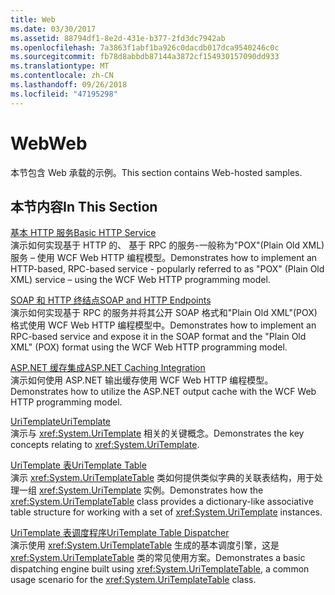 ```yaml
---
title: Web
ms.date: 03/30/2017
ms.assetid: 88794df1-8e2d-431e-b377-2fd3dc7942ab
ms.openlocfilehash: 7a3863f1abf1ba926c0dacdb017dca9540246c0c
ms.sourcegitcommit: fb78d8abbdb87144a3872cf154930157090dd933
ms.translationtype: MT
ms.contentlocale: zh-CN
ms.lasthandoff: 09/26/2018
ms.locfileid: "47195298"
---
```

# <a name="web"></a><span data-ttu-id="8ad89-102">Web</span><span class="sxs-lookup"><span data-stu-id="8ad89-102">Web</span></span>
<span data-ttu-id="8ad89-103">本节包含 Web 承载的示例。</span><span class="sxs-lookup"><span data-stu-id="8ad89-103">This section contains Web-hosted samples.</span></span>  
  
## <a name="in-this-section"></a><span data-ttu-id="8ad89-104">本节内容</span><span class="sxs-lookup"><span data-stu-id="8ad89-104">In This Section</span></span>
  
 [<span data-ttu-id="8ad89-105">基本 HTTP 服务</span><span class="sxs-lookup"><span data-stu-id="8ad89-105">Basic HTTP Service</span></span>](../../../../docs/framework/wcf/samples/basic-http-service.md)  
 <span data-ttu-id="8ad89-106">演示如何实现基于 HTTP 的、 基于 RPC 的服务-一般称为"POX"(Plain Old XML) 服务 – 使用 WCF Web HTTP 编程模型。</span><span class="sxs-lookup"><span data-stu-id="8ad89-106">Demonstrates how to implement an HTTP-based, RPC-based service - popularly referred to as "POX" (Plain Old XML) service – using the WCF Web HTTP programming model.</span></span>
  
 [<span data-ttu-id="8ad89-107">SOAP 和 HTTP 终结点</span><span class="sxs-lookup"><span data-stu-id="8ad89-107">SOAP and HTTP Endpoints</span></span>](../../../../docs/framework/wcf/samples/soap-and-http-endpoints.md)  
 <span data-ttu-id="8ad89-108">演示如何实现基于 RPC 的服务并将其公开 SOAP 格式和"Plain Old XML"(POX) 格式使用 WCF Web HTTP 编程模型中。</span><span class="sxs-lookup"><span data-stu-id="8ad89-108">Demonstrates how to implement an RPC-based service and expose it in the SOAP format and the "Plain Old XML" (POX) format using the WCF Web HTTP programming model.</span></span>  
  
 [<span data-ttu-id="8ad89-109">ASP.NET 缓存集成</span><span class="sxs-lookup"><span data-stu-id="8ad89-109">ASP.NET Caching Integration</span></span>](../../../../docs/framework/wcf/samples/aspnet-caching-integration.md)  
 <span data-ttu-id="8ad89-110">演示如何使用 ASP.NET 输出缓存使用 WCF Web HTTP 编程模型。</span><span class="sxs-lookup"><span data-stu-id="8ad89-110">Demonstrates how to utilize the ASP.NET output cache with the WCF Web HTTP programming model.</span></span>  
  
 [<span data-ttu-id="8ad89-111">UriTemplate</span><span class="sxs-lookup"><span data-stu-id="8ad89-111">UriTemplate</span></span>](../../../../docs/framework/wcf/samples/uritemplate-sample.md)  
 <span data-ttu-id="8ad89-112">演示与 <xref:System.UriTemplate> 相关的关键概念。</span><span class="sxs-lookup"><span data-stu-id="8ad89-112">Demonstrates the key concepts relating to <xref:System.UriTemplate>.</span></span>  
  
 [<span data-ttu-id="8ad89-113">UriTemplate 表</span><span class="sxs-lookup"><span data-stu-id="8ad89-113">UriTemplate Table</span></span>](../../../../docs/framework/wcf/samples/uritemplate-table-sample.md)  
 <span data-ttu-id="8ad89-114">演示 <xref:System.UriTemplateTable> 类如何提供类似字典的关联表结构，用于处理一组 <xref:System.UriTemplate> 实例。</span><span class="sxs-lookup"><span data-stu-id="8ad89-114">Demonstrates how the <xref:System.UriTemplateTable> class provides a dictionary-like associative table structure for working with a set of <xref:System.UriTemplate> instances.</span></span>  
  
 [<span data-ttu-id="8ad89-115">UriTemplate 表调度程序</span><span class="sxs-lookup"><span data-stu-id="8ad89-115">UriTemplate Table Dispatcher</span></span>](../../../../docs/framework/wcf/samples/uritemplate-table-dispatcher-sample.md)  
 <span data-ttu-id="8ad89-116">演示使用 <xref:System.UriTemplateTable> 生成的基本调度引擎，这是 <xref:System.UriTemplateTable> 类的常见使用方案。</span><span class="sxs-lookup"><span data-stu-id="8ad89-116">Demonstrates a basic dispatching engine built using <xref:System.UriTemplateTable>, a common usage scenario for the <xref:System.UriTemplateTable> class.</span></span>
